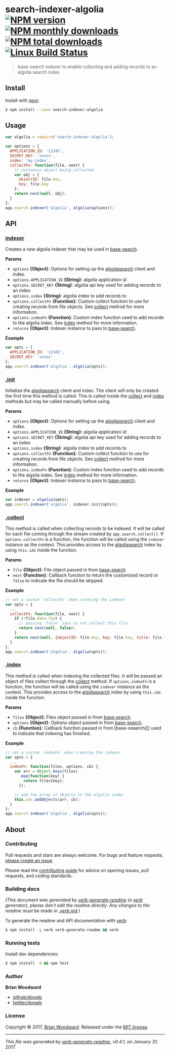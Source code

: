# search-indexer-algolia [![NPM version](https://img.shields.io/npm/v/search-indexer-algolia.svg?style=flat)](https://www.npmjs.com/package/search-indexer-algolia) [![NPM monthly downloads](https://img.shields.io/npm/dm/search-indexer-algolia.svg?style=flat)](https://npmjs.org/package/search-indexer-algolia)  [![NPM total downloads](https://img.shields.io/npm/dt/search-indexer-algolia.svg?style=flat)](https://npmjs.org/package/search-indexer-algolia) [![Linux Build Status](https://img.shields.io/travis/doowb/search-indexer-algolia.svg?style=flat&label=Travis)](https://travis-ci.org/doowb/search-indexer-algolia)

> base-search indexer to enable collecting and adding records to an algolia search index

## Install

Install with [npm](https://www.npmjs.com/):

```sh
$ npm install --save search-indexer-algolia
```

## Usage

```js
var algolia = require('search-indexer-algolia');

var options = {
  APPLICATION_ID: '12345',
  SECRET_KEY: 'xxxxx',
  index: 'my-index',
  collectFn: function(file, next) {
    // customize object being collected
    var obj = {
      objectID: file.key,
      key: file.key
    };
    return next(null, obj);
  }
};
app.search.indexer('algolia', algolia(options));
```

## API

### [indexer](index.js#L27)

Creates a new algolia indexer that may be used in [base-search](https://github.com/node-base/base-search).

**Params**

* `options` **{Object}**: Options for setting up the [algoliasearch](https://github.com/algolia/algoliasearch-client-js) client and index.
* `options.APPLICATION_ID` **{String}**: algolia application id
* `options.SECRET_KEY` **{String}**: algolia api key used for adding records to an index
* `options.index` **{String}**: algolia index to add records to
* `options.collectFn` **{Function}**: Custom collect function to use for creating records from file objects. See [collect](#collect) method for more information.
* `options.indexFn` **{Function}**: Custom index function used to add records to the algolia index. See [index](#index) method for more information.
* `returns` **{Object}**: Indexer instance to pass to [base-search](https://github.com/node-base/base-search).

**Example**

```js
var opts = {
  APPLICATION_ID: '12345',
  SECRET_KEY: 'xxxxx'
};
app.search.indexer('algolia', algolia(opts));
```

### [.init](index.js#L62)

Initialize the [algoliasearch](https://github.com/algolia/algoliasearch-client-js) client and index. The client will only be created the first time this method is called. This is called inside the [collect](#collect) and [index](#index) methods but may be called manually before using.

**Params**

* `options` **{Object}**: Options for setting up the [algoliasearch](https://github.com/algolia/algoliasearch-client-js) client and index.
* `options.APPLICATION_ID` **{String}**: algolia application id
* `options.SECRET_KEY` **{String}**: algolia api key used for adding records to an index
* `options.index` **{String}**: algolia index to add records to
* `options.collectFn` **{Function}**: Custom collect function to use for creating records from file objects. See [collect](#collect) method for more information.
* `options.indexFn` **{Function}**: Custom index function used to add records to the algolia index. See [index](#index) method for more information.
* `returns` **{Object}**: Indexer instance to pass to [base-search](https://github.com/node-base/base-search).

**Example**

```js
var indexer = algolia(opts);
app.search.indexer('algolia', indexer.init(opts));
```

### [.collect](index.js#L102)

This method is called when collecting records to be indexed. It will be called for each file coming through the stream created by `app.search.collect()`. If `options.collectFn` is a function, the function will be called using the `indexer` instance as the context. This provides access to the [algoliasearch](https://github.com/algolia/algoliasearch-client-js) index by using `this.idx` inside the function.

**Params**

* `file` **{Object}**: File object passed in from [base-search](https://github.com/node-base/base-search)
* `next` **{Function}**: Callback function to return the customized record or `false` to indicate the file should be skipped.

**Example**

```js
// set a custom `collectFn` when creating the indexer
var opts = {
  ...
  collectFn: function(file, next) {
    if (!file.data.foo) {
      // passing `false` says to not collect this file
      return next(null, false);
    }
    return next(null, {objectID: file.key, key: file.key, title: file.title});
  }
};
app.search.indexer('algolia', algolia(opts));
```

### [.index](index.js#L138)

This method is called when indexing the collected files. It will be passed an object of files collect through the [collect](#collect) method. If `options.indexFn` is a function, the function will be called using the `indexer` instance as the context. This provides access to the [algoliasearch](https://github.com/algolia/algoliasearch-client-js) index by using `this.idx` inside the function.

**Params**

* `files` **{Object}**: Files object passed in from [base-search](https://github.com/node-base/base-search).
* `options` **{Object}**: Options object passed in from [base-search](https://github.com/node-base/base-search).
* `cb` **{Function}**: Callback function passed in from [base-seaerch][] used to indicate that indexing has finished.

**Example**

```js
// set a custom `indexFn` when creating the indexer
var opts = {
  ...
  indexFn: function(files, options, cb) {
    var arr = Object.keys(files)
      .map(function(key) {
        return files[key];
      });

    // add the array of objects to the algolia index
    this.idx.addObjects(arr, cb);
  }
};
app.search.indexer('algolia', algolia(opts));
```

## About

### Contributing

Pull requests and stars are always welcome. For bugs and feature requests, [please create an issue](../../issues/new).

Please read the [contributing guide](contributing.md) for advice on opening issues, pull requests, and coding standards.

### Building docs

_(This document was generated by [verb-generate-readme](https://github.com/verbose/verb-generate-readme) (a [verb](https://github.com/verbose/verb) generator), please don't edit the readme directly. Any changes to the readme must be made in [.verb.md](.verb.md).)_

To generate the readme and API documentation with [verb](https://github.com/verbose/verb):

```sh
$ npm install -g verb verb-generate-readme && verb
```

### Running tests

Install dev dependencies:

```sh
$ npm install -d && npm test
```

### Author

**Brian Woodward**

* [github/doowb](https://github.com/doowb)
* [twitter/doowb](https://twitter.com/doowb)

### License

Copyright © 2017, [Brian Woodward](https://github.com/doowb).
Released under the [MIT license](LICENSE).

***

_This file was generated by [verb-generate-readme](https://github.com/verbose/verb-generate-readme), v0.4.1, on January 31, 2017._
